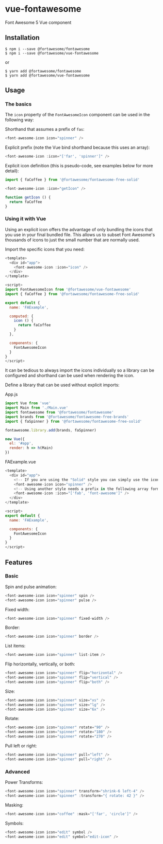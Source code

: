 # vue-fontawesome

Font Awesome 5 Vue component

## Installation

```
$ npm i --save @fortawesome/fontawesome
$ npm i --save @fortawesome/vue-fontawesome
```

or

```
$ yarn add @fortawesome/fontawesome
$ yarn add @fortawesome/vue-fontawesome
```

## Usage

### The basics

The `icon` property of the `FontAwesomeIcon` component can be used in the following way:

Shorthand that assumes a prefix of `fas`:

```javascript
<font-awesome-icon icon="spinner" />
```

Explicit prefix (note the Vue bind shorthand because this uses an array):

```javascript
<font-awesome-icon :icon="['far', 'spinner']" />
```

Explicit icon definition (this is pseudo-code, see examples below for more detail):

```javascript
import { faCoffee } from '@fortawesome/fontawesome-free-solid'

<font-awesome-icon :icon="getIcon" />

function getIcon () {
  return faCoffee
}
```

### Using it with Vue

Using an explicit icon offers the advantage of only bundling the icons that you
use in your final bundled file. This allows us to subset Font Awesome's
thousands of icons to just the small number that are normally used.

Import the specific icons that you need:

```javascript
<template>
  <div id="app">
    <font-awesome-icon :icon="icon" />
  </div>
</template>

<script>
import FontAwesomeIcon from '@fortawesome/vue-fontawesome'
import { faCoffee } from '@fortawesome/fontawesome-free-solid'

export default {
  name: 'FAExample',

  computed: {
    icon () {
      return faCoffee
    }
  },

  components: {
    FontAwesomeIcon
  }
}
</script>
```

It can be tedious to always import the icons individually so a library can be
configured and shorthand can be used when rendering the icon.

Define a library that can be used without explicit imports:

App.js

```javascript
import Vue from 'vue'
import Main from './Main.vue'
import fontawesome from '@fortawesome/fontawesome'
import brands from '@fortawesome/fontawesome-free-brands'
import { faSpinner } from '@fortawesome/fontawesome-free-solid'

fontawesome.library.add(brands, faSpinner)

new Vue({
  el: '#app',
  render: h => h(Main)
})
```

FAExample.vue

```javascript
<template>
  <div id="app">
    <!-- If you are using the "Solid" style you can simply use the icon name -->
    <font-awesome-icon icon="spinner" />
    <!-- Using another style needs a prefix in the following array format -->
    <font-awesome-icon :icon="['fab', 'font-awesome']" />
  </div>
</template>

<script>
export default {
  name: 'FAExample',

  components: {
    FontAwesomeIcon
  }
}
</script>
```

## Features

### Basic

Spin and pulse animation:

```javascript
<font-awesome-icon icon="spinner" spin />
<font-awesome-icon icon="spinner" pulse />
```

Fixed width:

```javascript
<font-awesome-icon icon="spinner" fixed-width />
```

Border:

```javascript
<font-awesome-icon icon="spinner" border />
```

List items:

```javascript
<font-awesome-icon icon="spinner" list-item />
```

Flip horizontally, vertically, or both:

```javascript
<font-awesome-icon icon="spinner" flip="horizontal" />
<font-awesome-icon icon="spinner" flip="vertical" />
<font-awesome-icon icon="spinner" flip="both" />
```

Size:

```javascript
<font-awesome-icon icon="spinner" size="xs" />
<font-awesome-icon icon="spinner" size="lg" />
<font-awesome-icon icon="spinner" size="6x" />
```

Rotate:

```javascript
<font-awesome-icon icon="spinner" rotate="90" />
<font-awesome-icon icon="spinner" rotate="180" />
<font-awesome-icon icon="spinner" rotate="270" />
```

Pull left or right:

```javascript
<font-awesome-icon icon="spinner" pull="left" />
<font-awesome-icon icon="spinner" pull="right" />
```

### Advanced

Power Transforms:

```javascript
<font-awesome-icon icon="spinner" transform="shrink-6 left-4" />
<font-awesome-icon icon="spinner" :transform="{ rotate: 42 }" />
```

Masking:

```javascript
<font-awesome-icon icon="coffee" :mask="['far', 'circle']" />
```

Symbols:

```javascript
<font-awesome-icon icon="edit" symbol />
<font-awesome-icon icon="edit" symbol="edit-icon" />
```
